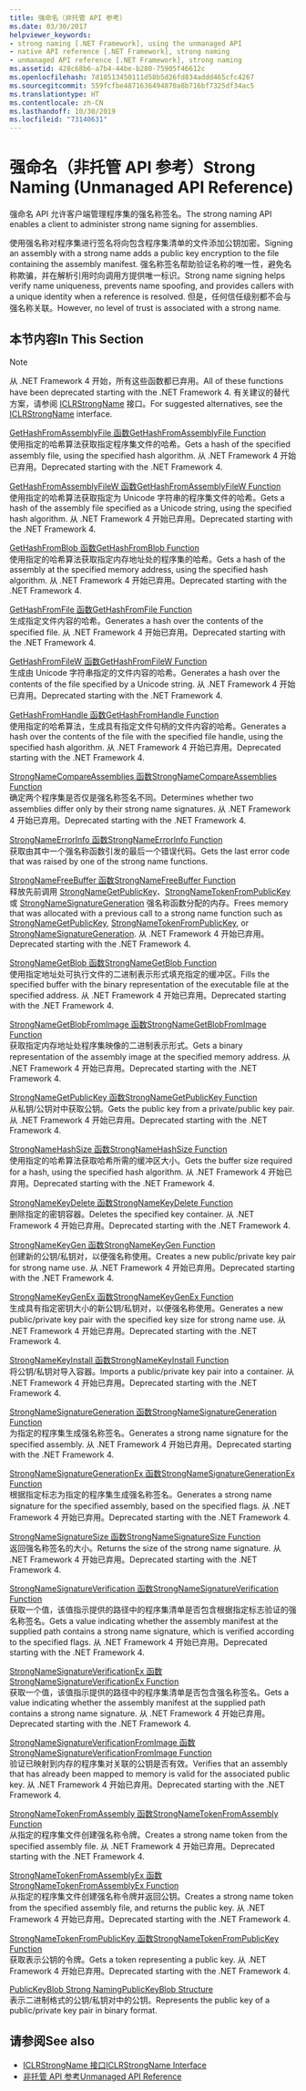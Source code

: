 ```yaml
---
title: 强命名（非托管 API 参考）
ms.date: 03/30/2017
helpviewer_keywords:
- strong naming [.NET Framework], using the unmanaged API
- native API reference [.NET Framework], strong naming
- unmanaged API reference [.NET Framework], strong naming
ms.assetid: 428c68b6-a7b4-44be-b280-75905f46612c
ms.openlocfilehash: 7d18513450111d58b5d26fd834addd465cfc4267
ms.sourcegitcommit: 559fcfbe4871636494870a8b716bf7325df34ac5
ms.translationtype: HT
ms.contentlocale: zh-CN
ms.lasthandoff: 10/30/2019
ms.locfileid: "73140631"
---
```

# <a name="strong-naming-unmanaged-api-reference"></a><span data-ttu-id="bda80-102">强命名（非托管 API 参考）</span><span class="sxs-lookup"><span data-stu-id="bda80-102">Strong Naming (Unmanaged API Reference)</span></span>
<span data-ttu-id="bda80-103">强命名 API 允许客户端管理程序集的强名称签名。</span><span class="sxs-lookup"><span data-stu-id="bda80-103">The strong naming API enables a client to administer strong name signing for assemblies.</span></span>  
  
 <span data-ttu-id="bda80-104">使用强名称对程序集进行签名将向包含程序集清单的文件添加公钥加密。</span><span class="sxs-lookup"><span data-stu-id="bda80-104">Signing an assembly with a strong name adds a public key encryption to the file containing the assembly manifest.</span></span> <span data-ttu-id="bda80-105">强名称签名帮助验证名称的唯一性，避免名称欺骗，并在解析引用时向调用方提供唯一标识。</span><span class="sxs-lookup"><span data-stu-id="bda80-105">Strong name signing helps verify name uniqueness, prevents name spoofing, and provides callers with a unique identity when a reference is resolved.</span></span> <span data-ttu-id="bda80-106">但是，任何信任级别都不会与强名称关联。</span><span class="sxs-lookup"><span data-stu-id="bda80-106">However, no level of trust is associated with a strong name.</span></span>  
  
## <a name="in-this-section"></a><span data-ttu-id="bda80-107">本节内容</span><span class="sxs-lookup"><span data-stu-id="bda80-107">In This Section</span></span>  
  
> [!NOTE]
> <span data-ttu-id="bda80-108">从 .NET Framework 4 开始，所有这些函数都已弃用。</span><span class="sxs-lookup"><span data-stu-id="bda80-108">All of these functions have been deprecated starting with the .NET Framework 4.</span></span> <span data-ttu-id="bda80-109">有关建议的替代方案，请参阅 [ICLRStrongName](../hosting/iclrstrongname-interface.md) 接口。</span><span class="sxs-lookup"><span data-stu-id="bda80-109">For suggested alternatives, see the [ICLRStrongName](../hosting/iclrstrongname-interface.md) interface.</span></span>  
  
 [<span data-ttu-id="bda80-110">GetHashFromAssemblyFile 函数</span><span class="sxs-lookup"><span data-stu-id="bda80-110">GetHashFromAssemblyFile Function</span></span>](gethashfromassemblyfile-function.md)  
 <span data-ttu-id="bda80-111">使用指定的哈希算法获取指定程序集文件的哈希。</span><span class="sxs-lookup"><span data-stu-id="bda80-111">Gets a hash of the specified assembly file, using the specified hash algorithm.</span></span> <span data-ttu-id="bda80-112">从 .NET Framework 4 开始已弃用。</span><span class="sxs-lookup"><span data-stu-id="bda80-112">Deprecated starting with the .NET Framework 4.</span></span>  
  
 [<span data-ttu-id="bda80-113">GetHashFromAssemblyFileW 函数</span><span class="sxs-lookup"><span data-stu-id="bda80-113">GetHashFromAssemblyFileW Function</span></span>](gethashfromassemblyfilew-function.md)  
 <span data-ttu-id="bda80-114">使用指定的哈希算法获取指定为 Unicode 字符串的程序集文件的哈希。</span><span class="sxs-lookup"><span data-stu-id="bda80-114">Gets a hash of the assembly file specified as a Unicode string, using the specified hash algorithm.</span></span> <span data-ttu-id="bda80-115">从 .NET Framework 4 开始已弃用。</span><span class="sxs-lookup"><span data-stu-id="bda80-115">Deprecated starting with the .NET Framework 4.</span></span>  
  
 [<span data-ttu-id="bda80-116">GetHashFromBlob 函数</span><span class="sxs-lookup"><span data-stu-id="bda80-116">GetHashFromBlob Function</span></span>](gethashfromblob-function.md)  
 <span data-ttu-id="bda80-117">使用指定的哈希算法获取指定内存地址处的程序集的哈希。</span><span class="sxs-lookup"><span data-stu-id="bda80-117">Gets a hash of the assembly at the specified memory address, using the specified hash algorithm.</span></span> <span data-ttu-id="bda80-118">从 .NET Framework 4 开始已弃用。</span><span class="sxs-lookup"><span data-stu-id="bda80-118">Deprecated starting with the .NET Framework 4.</span></span>  
  
 [<span data-ttu-id="bda80-119">GetHashFromFile 函数</span><span class="sxs-lookup"><span data-stu-id="bda80-119">GetHashFromFile Function</span></span>](gethashfromfile-function.md)  
 <span data-ttu-id="bda80-120">生成指定文件内容的哈希。</span><span class="sxs-lookup"><span data-stu-id="bda80-120">Generates a hash over the contents of the specified file.</span></span>  <span data-ttu-id="bda80-121">从 .NET Framework 4 开始已弃用。</span><span class="sxs-lookup"><span data-stu-id="bda80-121">Deprecated starting with the .NET Framework 4.</span></span>  
  
 [<span data-ttu-id="bda80-122">GetHashFromFileW 函数</span><span class="sxs-lookup"><span data-stu-id="bda80-122">GetHashFromFileW Function</span></span>](gethashfromfilew-function.md)  
 <span data-ttu-id="bda80-123">生成由 Unicode 字符串指定的文件内容的哈希。</span><span class="sxs-lookup"><span data-stu-id="bda80-123">Generates a hash over the contents of the file specified by a Unicode string.</span></span> <span data-ttu-id="bda80-124">从 .NET Framework 4 开始已弃用。</span><span class="sxs-lookup"><span data-stu-id="bda80-124">Deprecated starting with the .NET Framework 4.</span></span>  
  
 [<span data-ttu-id="bda80-125">GetHashFromHandle 函数</span><span class="sxs-lookup"><span data-stu-id="bda80-125">GetHashFromHandle Function</span></span>](gethashfromhandle-function.md)  
 <span data-ttu-id="bda80-126">使用指定的哈希算法，生成具有指定文件句柄的文件内容的哈希。</span><span class="sxs-lookup"><span data-stu-id="bda80-126">Generates a hash over the contents of the file with the specified file handle, using the specified hash algorithm.</span></span>  <span data-ttu-id="bda80-127">从 .NET Framework 4 开始已弃用。</span><span class="sxs-lookup"><span data-stu-id="bda80-127">Deprecated starting with the .NET Framework 4.</span></span>  
  
 [<span data-ttu-id="bda80-128">StrongNameCompareAssemblies 函数</span><span class="sxs-lookup"><span data-stu-id="bda80-128">StrongNameCompareAssemblies Function</span></span>](strongnamecompareassemblies-function.md)  
 <span data-ttu-id="bda80-129">确定两个程序集是否仅是强名称签名不同。</span><span class="sxs-lookup"><span data-stu-id="bda80-129">Determines whether two assemblies differ only by their strong name signatures.</span></span> <span data-ttu-id="bda80-130">从 .NET Framework 4 开始已弃用。</span><span class="sxs-lookup"><span data-stu-id="bda80-130">Deprecated starting with the .NET Framework 4.</span></span>  
  
 [<span data-ttu-id="bda80-131">StrongNameErrorInfo 函数</span><span class="sxs-lookup"><span data-stu-id="bda80-131">StrongNameErrorInfo Function</span></span>](strongnameerrorinfo-function.md)  
 <span data-ttu-id="bda80-132">获取由其中一个强名称函数引发的最后一个错误代码。</span><span class="sxs-lookup"><span data-stu-id="bda80-132">Gets the last error code that was raised by one of the strong name functions.</span></span>  
  
 [<span data-ttu-id="bda80-133">StrongNameFreeBuffer 函数</span><span class="sxs-lookup"><span data-stu-id="bda80-133">StrongNameFreeBuffer Function</span></span>](strongnamefreebuffer-function.md)  
 <span data-ttu-id="bda80-134">释放先前调用 [StrongNameGetPublicKey](strongnamegetpublickey-function.md)、[StrongNameTokenFromPublicKey](strongnametokenfrompublickey-function.md) 或 [StrongNameSignatureGeneration](strongnamesignaturegeneration-function.md) 强名称函数分配的内存。</span><span class="sxs-lookup"><span data-stu-id="bda80-134">Frees memory that was allocated with a previous call to a strong name function such as [StrongNameGetPublicKey](strongnamegetpublickey-function.md), [StrongNameTokenFromPublicKey](strongnametokenfrompublickey-function.md), or [StrongNameSignatureGeneration](strongnamesignaturegeneration-function.md).</span></span>   <span data-ttu-id="bda80-135">从 .NET Framework 4 开始已弃用。</span><span class="sxs-lookup"><span data-stu-id="bda80-135">Deprecated starting with the .NET Framework 4.</span></span>  
  
 [<span data-ttu-id="bda80-136">StrongNameGetBlob 函数</span><span class="sxs-lookup"><span data-stu-id="bda80-136">StrongNameGetBlob Function</span></span>](strongnamegetblob-function.md)  
 <span data-ttu-id="bda80-137">使用指定地址处可执行文件的二进制表示形式填充指定的缓冲区。</span><span class="sxs-lookup"><span data-stu-id="bda80-137">Fills the specified buffer with the binary representation of the executable file at the specified address.</span></span> <span data-ttu-id="bda80-138">从 .NET Framework 4 开始已弃用。</span><span class="sxs-lookup"><span data-stu-id="bda80-138">Deprecated starting with the .NET Framework 4.</span></span>  
  
 [<span data-ttu-id="bda80-139">StrongNameGetBlobFromImage 函数</span><span class="sxs-lookup"><span data-stu-id="bda80-139">StrongNameGetBlobFromImage Function</span></span>](strongnamegetblobfromimage-function.md)  
 <span data-ttu-id="bda80-140">获取指定内存地址处程序集映像的二进制表示形式。</span><span class="sxs-lookup"><span data-stu-id="bda80-140">Gets a binary representation of the assembly image at the specified memory address.</span></span> <span data-ttu-id="bda80-141">从 .NET Framework 4 开始已弃用。</span><span class="sxs-lookup"><span data-stu-id="bda80-141">Deprecated starting with the .NET Framework 4.</span></span>  
  
 [<span data-ttu-id="bda80-142">StrongNameGetPublicKey 函数</span><span class="sxs-lookup"><span data-stu-id="bda80-142">StrongNameGetPublicKey Function</span></span>](strongnamegetpublickey-function.md)  
 <span data-ttu-id="bda80-143">从私钥/公钥对中获取公钥。</span><span class="sxs-lookup"><span data-stu-id="bda80-143">Gets the public key from a private/public key pair.</span></span> <span data-ttu-id="bda80-144">从 .NET Framework 4 开始已弃用。</span><span class="sxs-lookup"><span data-stu-id="bda80-144">Deprecated starting with the .NET Framework 4.</span></span>  
  
 [<span data-ttu-id="bda80-145">StrongNameHashSize 函数</span><span class="sxs-lookup"><span data-stu-id="bda80-145">StrongNameHashSize Function</span></span>](strongnamehashsize-function.md)  
 <span data-ttu-id="bda80-146">使用指定的哈希算法获取哈希所需的缓冲区大小。</span><span class="sxs-lookup"><span data-stu-id="bda80-146">Gets the buffer size required for a hash, using the specified hash algorithm.</span></span>  <span data-ttu-id="bda80-147">从 .NET Framework 4 开始已弃用。</span><span class="sxs-lookup"><span data-stu-id="bda80-147">Deprecated starting with the .NET Framework 4.</span></span>  
  
 [<span data-ttu-id="bda80-148">StrongNameKeyDelete 函数</span><span class="sxs-lookup"><span data-stu-id="bda80-148">StrongNameKeyDelete Function</span></span>](strongnamekeydelete-function.md)  
 <span data-ttu-id="bda80-149">删除指定的密钥容器。</span><span class="sxs-lookup"><span data-stu-id="bda80-149">Deletes the specified key container.</span></span> <span data-ttu-id="bda80-150">从 .NET Framework 4 开始已弃用。</span><span class="sxs-lookup"><span data-stu-id="bda80-150">Deprecated starting with the .NET Framework 4.</span></span>  
  
 [<span data-ttu-id="bda80-151">StrongNameKeyGen 函数</span><span class="sxs-lookup"><span data-stu-id="bda80-151">StrongNameKeyGen Function</span></span>](strongnamekeygen-function.md)  
 <span data-ttu-id="bda80-152">创建新的公钥/私钥对，以便强名称使用。</span><span class="sxs-lookup"><span data-stu-id="bda80-152">Creates a new public/private key pair for strong name use.</span></span>  <span data-ttu-id="bda80-153">从 .NET Framework 4 开始已弃用。</span><span class="sxs-lookup"><span data-stu-id="bda80-153">Deprecated starting with the .NET Framework 4.</span></span>  
  
 [<span data-ttu-id="bda80-154">StrongNameKeyGenEx 函数</span><span class="sxs-lookup"><span data-stu-id="bda80-154">StrongNameKeyGenEx Function</span></span>](strongnamekeygenex-function.md)  
 <span data-ttu-id="bda80-155">生成具有指定密钥大小的新公钥/私钥对，以便强名称使用。</span><span class="sxs-lookup"><span data-stu-id="bda80-155">Generates a new public/private key pair with the specified key size for strong name use.</span></span> <span data-ttu-id="bda80-156">从 .NET Framework 4 开始已弃用。</span><span class="sxs-lookup"><span data-stu-id="bda80-156">Deprecated starting with the .NET Framework 4.</span></span>  
  
 [<span data-ttu-id="bda80-157">StrongNameKeyInstall 函数</span><span class="sxs-lookup"><span data-stu-id="bda80-157">StrongNameKeyInstall Function</span></span>](strongnamekeyinstall-function.md)  
 <span data-ttu-id="bda80-158">将公钥/私钥对导入容器。</span><span class="sxs-lookup"><span data-stu-id="bda80-158">Imports a public/private key pair into a container.</span></span>  <span data-ttu-id="bda80-159">从 .NET Framework 4 开始已弃用。</span><span class="sxs-lookup"><span data-stu-id="bda80-159">Deprecated starting with the .NET Framework 4.</span></span>  
  
 [<span data-ttu-id="bda80-160">StrongNameSignatureGeneration 函数</span><span class="sxs-lookup"><span data-stu-id="bda80-160">StrongNameSignatureGeneration Function</span></span>](strongnamesignaturegeneration-function.md)  
 <span data-ttu-id="bda80-161">为指定的程序集生成强名称签名。</span><span class="sxs-lookup"><span data-stu-id="bda80-161">Generates a strong name signature for the specified assembly.</span></span>   <span data-ttu-id="bda80-162">从 .NET Framework 4 开始已弃用。</span><span class="sxs-lookup"><span data-stu-id="bda80-162">Deprecated starting with the .NET Framework 4.</span></span>  
  
 [<span data-ttu-id="bda80-163">StrongNameSignatureGenerationEx 函数</span><span class="sxs-lookup"><span data-stu-id="bda80-163">StrongNameSignatureGenerationEx Function</span></span>](strongnamesignaturegenerationex-function.md)  
 <span data-ttu-id="bda80-164">根据指定标志为指定的程序集生成强名称签名。</span><span class="sxs-lookup"><span data-stu-id="bda80-164">Generates a strong name signature for the specified assembly, based on the specified flags.</span></span>    <span data-ttu-id="bda80-165">从 .NET Framework 4 开始已弃用。</span><span class="sxs-lookup"><span data-stu-id="bda80-165">Deprecated starting with the .NET Framework 4.</span></span>  
  
 [<span data-ttu-id="bda80-166">StrongNameSignatureSize 函数</span><span class="sxs-lookup"><span data-stu-id="bda80-166">StrongNameSignatureSize Function</span></span>](strongnamesignaturesize-function.md)  
 <span data-ttu-id="bda80-167">返回强名称签名的大小。</span><span class="sxs-lookup"><span data-stu-id="bda80-167">Returns the size of the strong name signature.</span></span> <span data-ttu-id="bda80-168">从 .NET Framework 4 开始已弃用。</span><span class="sxs-lookup"><span data-stu-id="bda80-168">Deprecated starting with the .NET Framework 4.</span></span>  
  
 [<span data-ttu-id="bda80-169">StrongNameSignatureVerification 函数</span><span class="sxs-lookup"><span data-stu-id="bda80-169">StrongNameSignatureVerification Function</span></span>](strongnamesignatureverification-function.md)  
 <span data-ttu-id="bda80-170">获取一个值，该值指示提供的路径中的程序集清单是否包含根据指定标志验证的强名称签名。</span><span class="sxs-lookup"><span data-stu-id="bda80-170">Gets a value indicating whether the assembly manifest at the supplied path contains a strong name signature, which is verified according to the specified flags.</span></span> <span data-ttu-id="bda80-171">从 .NET Framework 4 开始已弃用。</span><span class="sxs-lookup"><span data-stu-id="bda80-171">Deprecated starting with the .NET Framework 4.</span></span>  
  
 [<span data-ttu-id="bda80-172">StrongNameSignatureVerificationEx 函数</span><span class="sxs-lookup"><span data-stu-id="bda80-172">StrongNameSignatureVerificationEx Function</span></span>](strongnamesignatureverificationex-function.md)  
 <span data-ttu-id="bda80-173">获取一个值，该值指示提供的路径中的程序集清单是否包含强名称签名。</span><span class="sxs-lookup"><span data-stu-id="bda80-173">Gets a value indicating whether the assembly manifest at the supplied path contains a strong name signature.</span></span>  <span data-ttu-id="bda80-174">从 .NET Framework 4 开始已弃用。</span><span class="sxs-lookup"><span data-stu-id="bda80-174">Deprecated starting with the .NET Framework 4.</span></span>  
  
 [<span data-ttu-id="bda80-175">StrongNameSignatureVerificationFromImage 函数</span><span class="sxs-lookup"><span data-stu-id="bda80-175">StrongNameSignatureVerificationFromImage Function</span></span>](strongnamesignatureverificationfromimage-function.md)  
 <span data-ttu-id="bda80-176">验证已映射到内存的程序集对关联的公钥是否有效。</span><span class="sxs-lookup"><span data-stu-id="bda80-176">Verifies that an assembly that has already been mapped to memory is valid for the associated public key.</span></span> <span data-ttu-id="bda80-177">从 .NET Framework 4 开始已弃用。</span><span class="sxs-lookup"><span data-stu-id="bda80-177">Deprecated starting with the .NET Framework 4.</span></span>  
  
 [<span data-ttu-id="bda80-178">StrongNameTokenFromAssembly 函数</span><span class="sxs-lookup"><span data-stu-id="bda80-178">StrongNameTokenFromAssembly Function</span></span>](strongnametokenfromassembly-function.md)  
 <span data-ttu-id="bda80-179">从指定的程序集文件创建强名称令牌。</span><span class="sxs-lookup"><span data-stu-id="bda80-179">Creates a strong name token from the specified assembly file.</span></span>  <span data-ttu-id="bda80-180">从 .NET Framework 4 开始已弃用。</span><span class="sxs-lookup"><span data-stu-id="bda80-180">Deprecated starting with the .NET Framework 4.</span></span>  
  
 [<span data-ttu-id="bda80-181">StrongNameTokenFromAssemblyEx 函数</span><span class="sxs-lookup"><span data-stu-id="bda80-181">StrongNameTokenFromAssemblyEx Function</span></span>](strongnametokenfromassemblyex-function.md)  
 <span data-ttu-id="bda80-182">从指定的程序集文件创建强名称令牌并返回公钥。</span><span class="sxs-lookup"><span data-stu-id="bda80-182">Creates a strong name token from the specified assembly file, and returns the public key.</span></span> <span data-ttu-id="bda80-183">从 .NET Framework 4 开始已弃用。</span><span class="sxs-lookup"><span data-stu-id="bda80-183">Deprecated starting with the .NET Framework 4.</span></span>  
  
 [<span data-ttu-id="bda80-184">StrongNameTokenFromPublicKey 函数</span><span class="sxs-lookup"><span data-stu-id="bda80-184">StrongNameTokenFromPublicKey Function</span></span>](strongnametokenfrompublickey-function.md)  
 <span data-ttu-id="bda80-185">获取表示公钥的令牌。</span><span class="sxs-lookup"><span data-stu-id="bda80-185">Gets a token representing a public key.</span></span> <span data-ttu-id="bda80-186">从 .NET Framework 4 开始已弃用。</span><span class="sxs-lookup"><span data-stu-id="bda80-186">Deprecated starting with the .NET Framework 4.</span></span>  
  
 [<span data-ttu-id="bda80-187">PublicKeyBlob Strong Naming</span><span class="sxs-lookup"><span data-stu-id="bda80-187">PublicKeyBlob Structure</span></span>](publickeyblob-structure.md)  
 <span data-ttu-id="bda80-188">表示二进制格式的公钥/私钥对中的公钥。</span><span class="sxs-lookup"><span data-stu-id="bda80-188">Represents the public key of a public/private key pair in binary format.</span></span>  
  
## <a name="see-also"></a><span data-ttu-id="bda80-189">请参阅</span><span class="sxs-lookup"><span data-stu-id="bda80-189">See also</span></span>

- [<span data-ttu-id="bda80-190">ICLRStrongName 接口</span><span class="sxs-lookup"><span data-stu-id="bda80-190">ICLRStrongName Interface</span></span>](../hosting/iclrstrongname-interface.md)
- [<span data-ttu-id="bda80-191">非托管 API 参考</span><span class="sxs-lookup"><span data-stu-id="bda80-191">Unmanaged API Reference</span></span>](../index.md)
